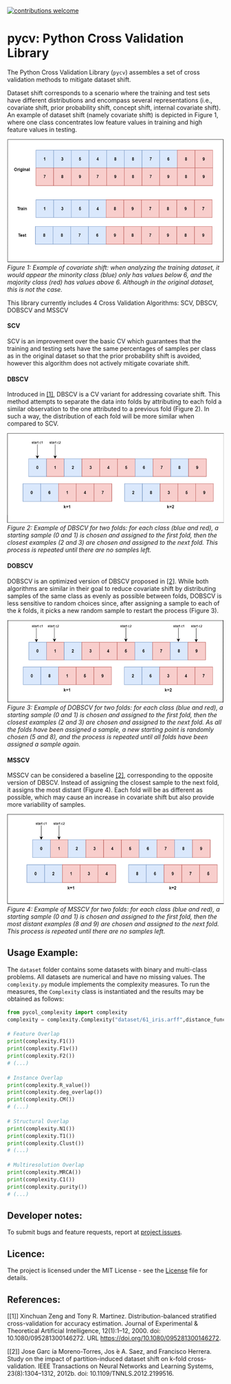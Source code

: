 
[![contributions welcome](https://img.shields.io/badge/contributions-welcome-brightgreen.svg?style=flat)](https://github.com/dwyl/esta/issues)

# pycv: Python Cross Validation Library

The Python Cross Validation Library (`pycv`) assembles a set of cross validation methods to mitigate dataset shift.

Dataset shift corresponds to a scenario where the training and test sets have different distributions and encompass several representations (i.e., covariate shift, prior probability
shift, concept shift, internal covariate shift). An example of dataset shift (namely covariate shift) is depicted in Figure 1, where one class concentrates low feature values in training
and high feature values in testing.

![alt text](https://github.com/DiogoApostolo/pyCV/blob/main/images/datasetShift.png?raw=true)
*Figure 1: Example of covariate shift: when analyzing the training dataset, it would appear the minority class (blue) only has values below 6, and the majority class (red) has values above 6. Although in the original dataset, this is not the case.*

This library currently includes 4 Cross Validation Algorithms: SCV, DBSCV, DOBSCV and MSSCV

#### SCV
SCV is an improvement over the basic CV which guarantees that the training and testing sets have the same percentages of samples per class as in the original dataset so that the prior probability shift is avoided, however this algorithm does not actively mitigate covariate shift.


#### DBSCV
Introduced in [[1]](https://doi.org/10.1080/095281300146272), DBSCV is a CV variant for addressing covariate shift. This method attempts to separate the data into folds by attributing to each fold a similar observation to the one attributed to a previous fold (Figure 2). In such a way, the distribution of each fold will be more similar when compared to SCV.

![alt text](https://github.com/DiogoApostolo/pyCV/blob/main/images/DBSCV_example.png?raw=true "Employee Data title")
*Figure 2: Example of DBSCV for two folds: for each class (blue and red), a starting sample (0 and 1) is chosen and assigned to the first fold, then the closest examples (2 and 3) are chosen and assigned to the next fold. This process is repeated until there are no samples left.*

#### DOBSCV
DOBSCV is an optimized version of DBSCV  proposed in [[2]](https://pubmed.ncbi.nlm.nih.gov/24807526/). While both algorithms are similar in their goal to reduce covariate shift by distributing samples of the same class as evenly as possible between folds, DOBSCV is less sensitive to random choices since, after assigning a sample to each of the $k$ folds, it picks a new random sample to restart the process (Figure 3). 

![alt text](https://github.com/DiogoApostolo/pyCV/blob/main/images/DOBSCV_example.png?raw=true)
*Figure 3: Example of DOBSCV for two folds: for each class (blue and red), a starting sample (0 and 1) is chosen and assigned to the first fold, then the closest examples (2 and 3) are chosen and assigned to the next fold. As all the folds have been assigned a sample, a new starting point is randomly chosen (5 and 8), and the process is repeated until all folds have been assigned a sample again.*

#### MSSCV
MSSCV can be considered a baseline [[2]](https://pubmed.ncbi.nlm.nih.gov/24807526/), corresponding to the opposite version of DBSCV. Instead of assigning the closest sample to the next fold, it assigns the most distant (Figure 4). Each fold will be as different as possible, which may cause an increase in covariate shift but also provide more variability of samples.

![alt text](https://github.com/DiogoApostolo/pyCV/blob/main/images/MSSCV_example.png?raw=true)
*Figure 4: Example of MSSCV for two folds: for each class (blue and red), a starting sample (0 and 1) is chosen and assigned to the first fold, then the most distant examples (8 and 9) are chosen and assigned to the next fold. This process is repeated until there are no samples left.*

## Usage Example:

The `dataset` folder contains some datasets with binary and multi-class problems. All datasets are numerical and have no missing values. The `complexity.py` module implements the complexity measures.
To run the measures, the `Complexity` class is instantiated and the results may be obtained as follows:

```python
from pycol_complexity import complexity
complexity = complexity.Complexity("dataset/61_iris.arff",distance_func="default",file_type="arff")

# Feature Overlap
print(complexity.F1())
print(complexity.F1v())
print(complexity.F2())
# (...)

# Instance Overlap
print(complexity.R_value())
print(complexity.deg_overlap())
print(complexity.CM())
# (...)

# Structural Overlap
print(complexity.N1())
print(complexity.T1())
print(complexity.Clust())
# (...)

# Multiresolution Overlap
print(complexity.MRCA())
print(complexity.C1())
print(complexity.purity())
# (...)
```

## Developer notes:
To submit bugs and feature requests, report at [project issues](https://github.com/DiogoApostolo/pyCV/issues).

## Licence:
The project is licensed under the MIT License - see the [License](https://github.com/DiogoApostolo/pycol/blob/main/LICENCE) file for details.

## References:

[[1]] Xinchuan Zeng and Tony R. Martinez. Distribution-balanced stratified cross-validation
for accuracy estimation. Journal of Experimental & Theoretical Artificial Intelligence,
12(1):1–12, 2000. doi: 10.1080/095281300146272. URL https://doi.org/10.1080/095281300146272.

[[2]] Jose Garc ́ıa Moreno-Torres, Jos ́e A. Saez, and Francisco Herrera. Study on the impact of
partition-induced dataset shift on k-fold cross-validation. IEEE Transactions on Neural
Networks and Learning Systems, 23(8):1304–1312, 2012b. doi: 10.1109/TNNLS.2012.2199516.

